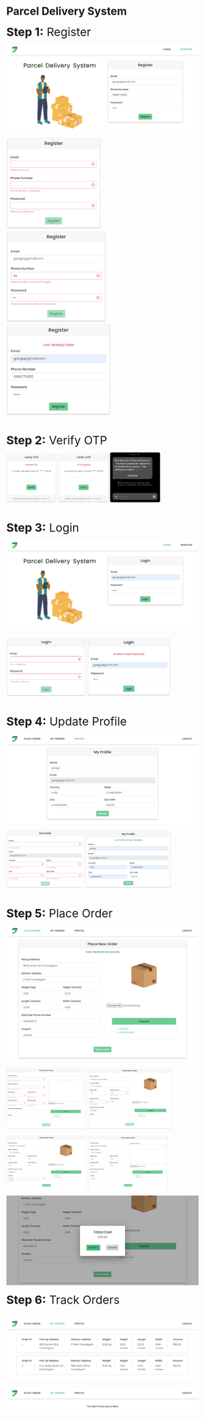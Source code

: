 # Parcel Delivery System

<h style="font-size:30px"><strong>Step 1:</strong> Register</h>

<img src = "ss/screencapture-localhost-4200-register-2022-05-16-20_53_24.png"/>
<br>
<p>
    <img src = "ss/R1.png"/ height="240">
    <img src = "ss/R2.png"/ height="240">
    <img src = "ss/R3.png"/ height="240">
</p>
<br>

<h style="font-size:30px"><strong>Step 2:</strong> Verify OTP</h>
<p>
    <img src = "ss/V1.png"/ height="130">
    <img src = "ss/V2.png"/ height="130">
    <img src = "ss/qwerty2.jpg"/ height="130" style="border-radius:4px">
</p>
<br>

<h style="font-size:30px"><strong>Step 3:</strong> Login</h>

<img src = "ss/l1.png"/>
<br>
<p>
    <img src = "ss/l3.png"/ height="153">
    <img src = "ss/l2.png"/ height="155">
</p>
<br>    

<h style="font-size:30px"><strong>Step 4:</strong> Update Profile</h>

<img src = "ss/p1.png"/>
<br>
<p>
    <img src = "ss/p2.png"/ height="150">
    <img src = "ss/p3.png"/ height="150">
</p>

<br>   

<h style="font-size:30px"><strong>Step 5:</strong> Place Order</h>
<div>
    <img src = "ss/o6.png"/>
</div>
<p>
    <img src = "ss/o2.png"/ height="159">
    <img src = "ss/o3.png"/ height="159">
</p>
<p>
    <img src = "ss/o4.png"/ height="140">
    <img src = "ss/o8.png"/ height="140">
</p>
<img src = "ss/o5.png"/>
<br>   
<br>
<h style="font-size:30px"><strong>Step 6:</strong> Track Orders</h>

<p>
<br>
    <img src = "ss/mo1.png"/>
    <br>
    <br>
    <img src = "ss/mo2.png"/>
</p>
<br>  
